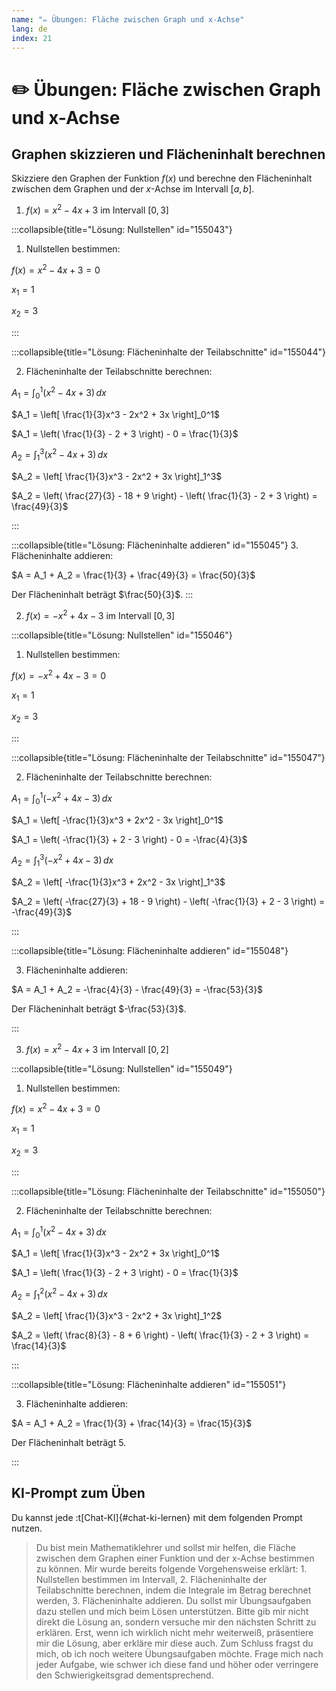 ```yaml
---
name: "✏️ Übungen: Fläche zwischen Graph und x-Achse"
lang: de
index: 21
---
```


# ✏️ Übungen: Fläche zwischen Graph und x-Achse

## Graphen skizzieren und Flächeninhalt berechnen

Skizziere den Graphen der Funktion $f(x)$ und berechne den Flächeninhalt zwischen dem Graphen und der $x$-Achse im Intervall $[a,b]$.

1. $f(x) = x^2 - 4x + 3$ im Intervall $[0,3]$

:::collapsible{title="Lösung: Nullstellen" id="155043"}

1. Nullstellen bestimmen:

$f(x) = x^2 - 4x + 3 = 0$

$x_1 = 1$

$x_2 = 3$

:::

:::collapsible{title="Lösung: Flächeninhalte der Teilabschnitte" id="155044"}

2. Flächeninhalte der Teilabschnitte berechnen:

$A_1 = \int_0^1 (x^2 - 4x + 3) \, dx$

$A_1 = \left[ \frac{1}{3}x^3 - 2x^2 + 3x \right]_0^1$

$A_1 = \left( \frac{1}{3} - 2 + 3 \right) - 0 = \frac{1}{3}$

$A_2 = \int_1^3 (x^2 - 4x + 3) \, dx$

$A_2 = \left[ \frac{1}{3}x^3 - 2x^2 + 3x \right]_1^3$

$A_2 = \left( \frac{27}{3} - 18 + 9 \right) - \left( \frac{1}{3} - 2 + 3 \right) = \frac{49}{3}$

:::

:::collapsible{title="Lösung: Flächeninhalte addieren" id="155045"}
3. Flächeninhalte addieren:

$A = A_1 + A_2 = \frac{1}{3} + \frac{49}{3} = \frac{50}{3}$

Der Flächeninhalt beträgt $\frac{50}{3}$.
:::

2. $f(x) = -x^2 + 4x - 3$ im Intervall $[0,3]$

:::collapsible{title="Lösung: Nullstellen" id="155046"}

1. Nullstellen bestimmen:

$f(x) = -x^2 + 4x - 3 = 0$

$x_1 = 1$

$x_2 = 3$

:::

:::collapsible{title="Lösung: Flächeninhalte der Teilabschnitte" id="155047"}

2. Flächeninhalte der Teilabschnitte berechnen:

$A_1 = \int_0^1 (-x^2 + 4x - 3) \, dx$

$A_1 = \left[ -\frac{1}{3}x^3 + 2x^2 - 3x \right]_0^1$

$A_1 = \left( -\frac{1}{3} + 2 - 3 \right) - 0 = -\frac{4}{3}$

$A_2 = \int_1^3 (-x^2 + 4x - 3) \, dx$

$A_2 = \left[ -\frac{1}{3}x^3 + 2x^2 - 3x \right]_1^3$

$A_2 = \left( -\frac{27}{3} + 18 - 9 \right) - \left( -\frac{1}{3} + 2 - 3 \right) = -\frac{49}{3}$

:::

:::collapsible{title="Lösung: Flächeninhalte addieren" id="155048"}

3. Flächeninhalte addieren:

$A = A_1 + A_2 = -\frac{4}{3} - \frac{49}{3} = -\frac{53}{3}$

Der Flächeninhalt beträgt $-\frac{53}{3}$.

:::

3. $f(x) = x^2 - 4x + 3$ im Intervall $[0,2]$

:::collapsible{title="Lösung: Nullstellen" id="155049"}

1. Nullstellen bestimmen:

$f(x) = x^2 - 4x + 3 = 0$

$x_1 = 1$

$x_2 = 3$

:::

:::collapsible{title="Lösung: Flächeninhalte der Teilabschnitte" id="155050"}

2. Flächeninhalte der Teilabschnitte berechnen:

$A_1 = \int_0^1 (x^2 - 4x + 3) \, dx$

$A_1 = \left[ \frac{1}{3}x^3 - 2x^2 + 3x \right]_0^1$

$A_1 = \left( \frac{1}{3} - 2 + 3 \right) - 0 = \frac{1}{3}$

$A_2 = \int_1^2 (x^2 - 4x + 3) \, dx$

$A_2 = \left[ \frac{1}{3}x^3 - 2x^2 + 3x \right]_1^2$

$A_2 = \left( \frac{8}{3} - 8 + 6 \right) - \left( \frac{1}{3} - 2 + 3 \right) = \frac{14}{3}$

:::

:::collapsible{title="Lösung: Flächeninhalte addieren" id="155051"}

3. Flächeninhalte addieren:

$A = A_1 + A_2 = \frac{1}{3} + \frac{14}{3} = \frac{15}{3}$

Der Flächeninhalt beträgt $5$.

:::

## KI-Prompt zum Üben

Du kannst jede :t[Chat-KI]{#chat-ki-lernen} mit dem folgenden Prompt nutzen.

> Du bist mein Mathematiklehrer und sollst mir helfen, die Fläche zwischen dem Graphen einer Funktion und der x-Achse bestimmen zu können. Mir wurde bereits folgende Vorgehensweise erklärt: 1. Nullstellen bestimmen im Intervall, 2. Flächeninhalte der Teilabschnitte berechnen, indem die Integrale im Betrag berechnet werden, 3. Flächeninhalte addieren. Du sollst mir Übungsaufgaben dazu stellen und mich beim Lösen unterstützen. Bitte gib mir nicht direkt die Lösung an, sondern versuche mir den nächsten Schritt zu erklären. Erst, wenn ich wirklich nicht mehr weiterweiß, präsentiere mir die Lösung, aber erkläre mir diese auch. Zum Schluss fragst du mich, ob ich noch weitere Übungsaufgaben möchte. Frage mich nach jeder Aufgabe, wie schwer ich diese fand und höher oder verringere den Schwierigkeitsgrad dementsprechend.
